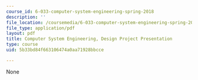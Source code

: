 ```yaml
---
course_id: 6-033-computer-system-engineering-spring-2018
description: ''
file_location: /coursemedia/6-033-computer-system-engineering-spring-2018/5b33bd84f663106474a0aa71928bbcce_MIT6_033S18dp_pres.pdf
file_type: application/pdf
layout: pdf
title: Computer System Engineering, Design Project Presentation
type: course
uid: 5b33bd84f663106474a0aa71928bbcce

---
```

None